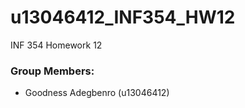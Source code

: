# u13046412_INF354_HW12
INF 354 Homework 12

### Group Members: ###
* Goodness Adegbenro (u13046412)

